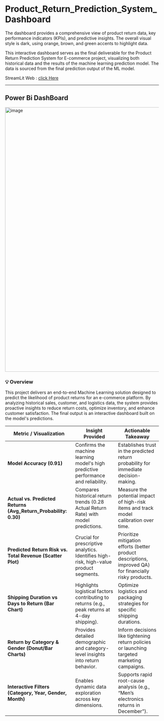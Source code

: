 # Product_Return_Prediction_System_Dashboard
The dashboard provides a comprehensive view of product return data, key performance indicators (KPIs), and predictive insights. The overall visual style is dark, using orange, brown, and green accents to highlight data.

This interactive dashboard serves as the final deliverable for the Product Return Prediction System for E-commerce project, visualizing both historical data and the results of the machine learning prediction model. The data is sourced from the final prediction output of the ML model.

StreamLit Web : [click Here](https://live-prediction-dashboard.streamlit.app/)

---

## **Power Bi DashBoard**

<img width="1541" height="864" alt="image" src="https://github.com/user-attachments/assets/5b7fa807-fe43-43e5-a8be-d6ea41c69170" />

### 💡 Overview

This project delivers an end-to-end Machine Learning solution designed to predict the likelihood of product returns for an e-commerce platform. By analyzing historical sales, customer, and logistics data, the system provides proactive insights to reduce return costs, optimize inventory, and enhance customer satisfaction. The final output is an interactive dashboard built on the model's predictions.


| **Metric / Visualization**                             | **Insight Provided**                                                                 | **Actionable Takeaway**                                                                 |
|--------------------------------------------------------|--------------------------------------------------------------------------------------|------------------------------------------------------------------------------------------|
| **Model Accuracy (0.91)**                             | Confirms the machine learning model's high predictive performance and reliability.  | Establishes trust in the predicted return probability for immediate decision-making.     |
| **Actual vs. Predicted Returns (Avg_Return_Probability: 0.30)** | Compares historical return trends (0.28 Actual Return Rate) with model predictions. | Measure the potential impact of high-risk items and track model calibration over time.   |
| **Predicted Return Risk vs. Total Revenue (Scatter Plot)** | Crucial for prescriptive analytics. Identifies high-risk, high-value product segments. | Prioritize mitigation efforts (better product descriptions, improved QA) for financially risky products. |
| **Shipping Duration vs Days to Return (Bar Chart)**   | Highlights logistical factors contributing to returns (e.g., peak returns at 4-day shipping). | Optimize logistics and packaging strategies for specific shipping durations.             |
| **Return by Category & Gender (Donut/Bar Charts)**    | Provides detailed demographic and category-level insights into return behavior.       | Inform decisions like tightening return policies or launching targeted marketing campaigns. |
| **Interactive Filters (Category, Year, Gender, Month)** | Enables dynamic data exploration across key dimensions.                              | Supports rapid root-cause analysis (e.g., “Men’s electronics returns in December”).     |
